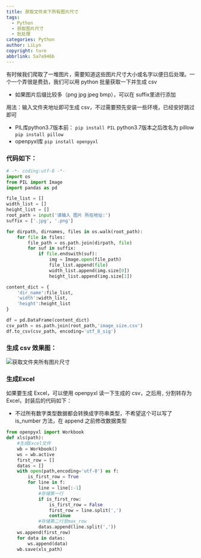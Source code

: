 ```yaml
---
title: 获取文件夹下所有图片尺寸
tags:
  - Python
  - 获取图片尺寸
  - 批处理
categories: Python
author: LiLyn
copyright: ture
abbrlink: 5a7a946b
---
```


有时候我们爬取了一堆图片，需要知道这些图片尺寸大小或名字以便日后处理。一个一个弄很是费劲，我们可以用 python 批量获取一下并生成 csv

- 如果图片后缀比较多（png jpg jpeg bmp），可以在 suffix里进行添加

<!--more-->

用法：输入文件夹地址即可生成 csv，不过需要预先安装一些环境，已经安好跳过即可

- PIL库python3.7版本前： `pip install PIL`  python3.7版本之后改名为 pillow `pip install pillow`
- openpyxl库 `pip install openpyxl`

### 代码如下：

```python
# -*- coding:utf-8 -*-
import os
from PIL import Image
import pandas as pd

file_list = []
width_list = []
height_list = []
root_path = input('请输入 图片 所在地址:')
suffix = ['.jpg', '.png']

for dirpath, dirnames, files in os.walk(root_path):
    for file in files:
        file_path = os.path.join(dirpath, file)
        for suf in suffix:
            if file.endswith(suf):
                img = Image.open(file_path)
                file_list.append(file)
                width_list.append(img.size[0])
                height_list.append(img.size[1])

content_dict = {
    'dir_name':file_list,
    'width':width_list,
    'height':height_list
}

df = pd.DataFrame(content_dict)
csv_path = os.path.join(root_path,'image_size.csv')
df.to_csv(csv_path, encoding='utf_8_sig')
```

### 生成 csv 效果图：

![获取文件夹所有图片尺寸](https://gitee.com/lilyn/pic/raw/master/python-img/获取文件夹所有图片尺寸.jpg)

### 生成Excel

如果要生成 Excel，可以使用 openpyxl 读一下生成的 csv，之后用`,` 分割转存为Excel，封装后的代码如下：

- 不过所有数字类型数据都会转换成字符串类型，不希望这个可以写了 is_number 方法，在 append 之前修改数据类型

```python
from openpyxl import Workbook
def xls(path):
    #生成Excel文件
    wb = Workbook()
    ws = wb.active
    first_row = []
    datas = []
    with open(path,encoding='utf-8') as f:
        is_first_row = True
        for line in f:
            line = line[:-1]
            #存储第一行
            if is_first_row:
                is_first_row = False
                first_row = line.split(',')
                continue
            #存储第二行至max_row
            datas.append(line.split(','))
    ws.append(first_row)
    for data in datas:
        ws.append(data)
    wb.save(xls_path)
```

